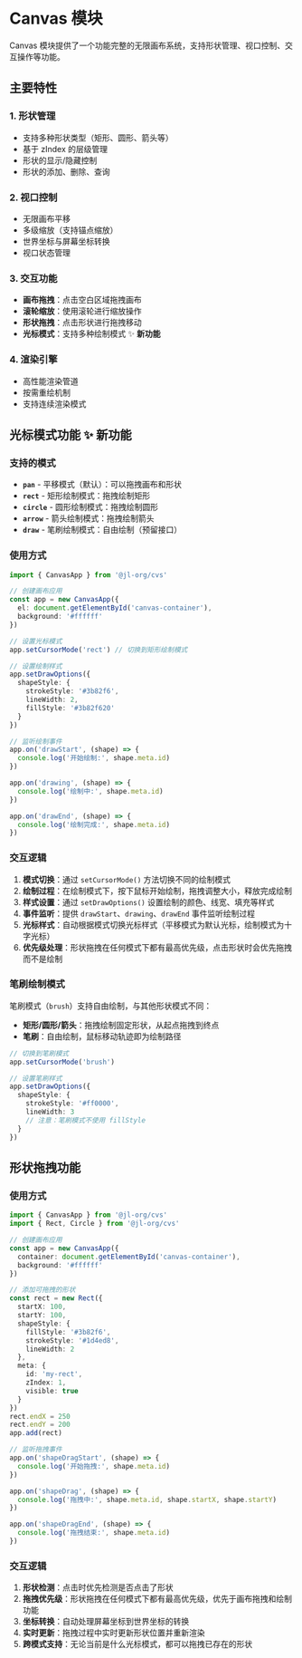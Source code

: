 # Canvas 模块

Canvas 模块提供了一个功能完整的无限画布系统，支持形状管理、视口控制、交互操作等功能。

## 主要特性

### 1. 形状管理
- 支持多种形状类型（矩形、圆形、箭头等）
- 基于 zIndex 的层级管理
- 形状的显示/隐藏控制
- 形状的添加、删除、查询

### 2. 视口控制
- 无限画布平移
- 多级缩放（支持锚点缩放）
- 世界坐标与屏幕坐标转换
- 视口状态管理

### 3. 交互功能
- **画布拖拽**：点击空白区域拖拽画布
- **滚轮缩放**：使用滚轮进行缩放操作
- **形状拖拽**：点击形状进行拖拽移动
- **光标模式**：支持多种绘制模式 ✨ **新功能**

### 4. 渲染引擎
- 高性能渲染管道
- 按需重绘机制
- 支持连续渲染模式

## 光标模式功能 ✨ 新功能

### 支持的模式

- **`pan`** - 平移模式（默认）：可以拖拽画布和形状
- **`rect`** - 矩形绘制模式：拖拽绘制矩形
- **`circle`** - 圆形绘制模式：拖拽绘制圆形
- **`arrow`** - 箭头绘制模式：拖拽绘制箭头
- **`draw`** - 笔刷绘制模式：自由绘制（预留接口）

### 使用方式

```typescript
import { CanvasApp } from '@jl-org/cvs'

// 创建画布应用
const app = new CanvasApp({
  el: document.getElementById('canvas-container'),
  background: '#ffffff'
})

// 设置光标模式
app.setCursorMode('rect') // 切换到矩形绘制模式

// 设置绘制样式
app.setDrawOptions({
  shapeStyle: {
    strokeStyle: '#3b82f6',
    lineWidth: 2,
    fillStyle: '#3b82f620'
  }
})

// 监听绘制事件
app.on('drawStart', (shape) => {
  console.log('开始绘制:', shape.meta.id)
})

app.on('drawing', (shape) => {
  console.log('绘制中:', shape.meta.id)
})

app.on('drawEnd', (shape) => {
  console.log('绘制完成:', shape.meta.id)
})
```

### 交互逻辑

1. **模式切换**：通过 `setCursorMode()` 方法切换不同的绘制模式
2. **绘制过程**：在绘制模式下，按下鼠标开始绘制，拖拽调整大小，释放完成绘制
3. **样式设置**：通过 `setDrawOptions()` 设置绘制的颜色、线宽、填充等样式
4. **事件监听**：提供 `drawStart`、`drawing`、`drawEnd` 事件监听绘制过程
5. **光标样式**：自动根据模式切换光标样式（平移模式为默认光标，绘制模式为十字光标）
6. **优先级处理**：形状拖拽在任何模式下都有最高优先级，点击形状时会优先拖拽而不是绘制

### 笔刷绘制模式

笔刷模式（`brush`）支持自由绘制，与其他形状模式不同：

- **矩形/圆形/箭头**：拖拽绘制固定形状，从起点拖拽到终点
- **笔刷**：自由绘制，鼠标移动轨迹即为绘制路径

```typescript
// 切换到笔刷模式
app.setCursorMode('brush')

// 设置笔刷样式
app.setDrawOptions({
  shapeStyle: {
    strokeStyle: '#ff0000',
    lineWidth: 3
    // 注意：笔刷模式不使用 fillStyle
  }
})
```

## 形状拖拽功能

### 使用方式

```typescript
import { CanvasApp } from '@jl-org/cvs'
import { Rect, Circle } from '@jl-org/cvs'

// 创建画布应用
const app = new CanvasApp({
  container: document.getElementById('canvas-container'),
  background: '#ffffff'
})

// 添加可拖拽的形状
const rect = new Rect({
  startX: 100,
  startY: 100,
  shapeStyle: {
    fillStyle: '#3b82f6',
    strokeStyle: '#1d4ed8',
    lineWidth: 2
  },
  meta: {
    id: 'my-rect',
    zIndex: 1,
    visible: true
  }
})
rect.endX = 250
rect.endY = 200
app.add(rect)

// 监听拖拽事件
app.on('shapeDragStart', (shape) => {
  console.log('开始拖拽:', shape.meta.id)
})

app.on('shapeDrag', (shape) => {
  console.log('拖拽中:', shape.meta.id, shape.startX, shape.startY)
})

app.on('shapeDragEnd', (shape) => {
  console.log('拖拽结束:', shape.meta.id)
})
```

### 交互逻辑

1. **形状检测**：点击时优先检测是否点击了形状
2. **拖拽优先级**：形状拖拽在任何模式下都有最高优先级，优先于画布拖拽和绘制功能
3. **坐标转换**：自动处理屏幕坐标到世界坐标的转换
4. **实时更新**：拖拽过程中实时更新形状位置并重新渲染
5. **跨模式支持**：无论当前是什么光标模式，都可以拖拽已存在的形状 